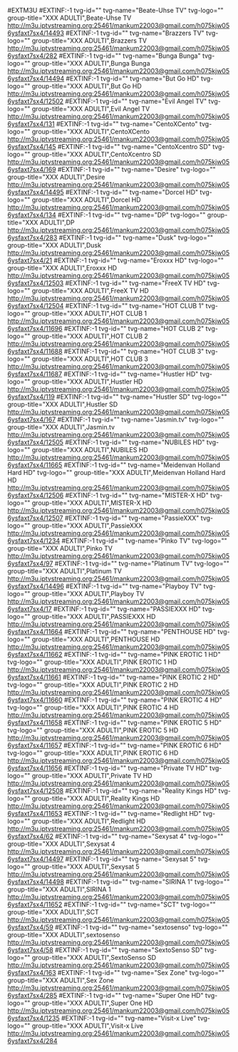 #EXTM3U
#EXTINF:-1 tvg-id="" tvg-name="Beate-Uhse TV" tvg-logo="" group-title="XXX ADULTI",Beate-Uhse TV
http://m3u.iptvstreaming.org:25461/mankum22003@gmail.com/h075kjw056ysfaxt7sx4/14493
#EXTINF:-1 tvg-id="" tvg-name="Brazzers TV" tvg-logo="" group-title="XXX ADULTI",Brazzers TV
http://m3u.iptvstreaming.org:25461/mankum22003@gmail.com/h075kjw056ysfaxt7sx4/282
#EXTINF:-1 tvg-id="" tvg-name="Bunga Bunga" tvg-logo="" group-title="XXX ADULTI",Bunga Bunga
http://m3u.iptvstreaming.org:25461/mankum22003@gmail.com/h075kjw056ysfaxt7sx4/14494
#EXTINF:-1 tvg-id="" tvg-name="But Go HD" tvg-logo="" group-title="XXX ADULTI",But Go HD
http://m3u.iptvstreaming.org:25461/mankum22003@gmail.com/h075kjw056ysfaxt7sx4/12502
#EXTINF:-1 tvg-id="" tvg-name="Evil Angel TV" tvg-logo="" group-title="XXX ADULTI",Evil Angel TV
http://m3u.iptvstreaming.org:25461/mankum22003@gmail.com/h075kjw056ysfaxt7sx4/131
#EXTINF:-1 tvg-id="" tvg-name="CentoXCento" tvg-logo="" group-title="XXX ADULTI",CentoXCento
http://m3u.iptvstreaming.org:25461/mankum22003@gmail.com/h075kjw056ysfaxt7sx4/145
#EXTINF:-1 tvg-id="" tvg-name="CentoXcentro SD" tvg-logo="" group-title="XXX ADULTI",CentoXcentro SD
http://m3u.iptvstreaming.org:25461/mankum22003@gmail.com/h075kjw056ysfaxt7sx4/169
#EXTINF:-1 tvg-id="" tvg-name="Desire" tvg-logo="" group-title="XXX ADULTI",Desire
http://m3u.iptvstreaming.org:25461/mankum22003@gmail.com/h075kjw056ysfaxt7sx4/14495
#EXTINF:-1 tvg-id="" tvg-name="Dorcel HD" tvg-logo="" group-title="XXX ADULTI",Dorcel HD
http://m3u.iptvstreaming.org:25461/mankum22003@gmail.com/h075kjw056ysfaxt7sx4/134
#EXTINF:-1 tvg-id="" tvg-name="DP" tvg-logo="" group-title="XXX ADULTI",DP
http://m3u.iptvstreaming.org:25461/mankum22003@gmail.com/h075kjw056ysfaxt7sx4/283
#EXTINF:-1 tvg-id="" tvg-name="Dusk" tvg-logo="" group-title="XXX ADULTI",Dusk
http://m3u.iptvstreaming.org:25461/mankum22003@gmail.com/h075kjw056ysfaxt7sx4/21
#EXTINF:-1 tvg-id="" tvg-name="Eroxxx HD" tvg-logo="" group-title="XXX ADULTI",Eroxxx HD
http://m3u.iptvstreaming.org:25461/mankum22003@gmail.com/h075kjw056ysfaxt7sx4/12503
#EXTINF:-1 tvg-id="" tvg-name="FreeX TV HD" tvg-logo="" group-title="XXX ADULTI",FreeX TV HD
http://m3u.iptvstreaming.org:25461/mankum22003@gmail.com/h075kjw056ysfaxt7sx4/12504
#EXTINF:-1 tvg-id="" tvg-name="HOT CLUB   1" tvg-logo="" group-title="XXX ADULTI",HOT CLUB   1
http://m3u.iptvstreaming.org:25461/mankum22003@gmail.com/h075kjw056ysfaxt7sx4/11696
#EXTINF:-1 tvg-id="" tvg-name="HOT CLUB  2" tvg-logo="" group-title="XXX ADULTI",HOT CLUB  2
http://m3u.iptvstreaming.org:25461/mankum22003@gmail.com/h075kjw056ysfaxt7sx4/11688
#EXTINF:-1 tvg-id="" tvg-name="HOT CLUB  3" tvg-logo="" group-title="XXX ADULTI",HOT CLUB  3
http://m3u.iptvstreaming.org:25461/mankum22003@gmail.com/h075kjw056ysfaxt7sx4/11687
#EXTINF:-1 tvg-id="" tvg-name="Hustler HD" tvg-logo="" group-title="XXX ADULTI",Hustler HD
http://m3u.iptvstreaming.org:25461/mankum22003@gmail.com/h075kjw056ysfaxt7sx4/119
#EXTINF:-1 tvg-id="" tvg-name="Hustler SD" tvg-logo="" group-title="XXX ADULTI",Hustler SD
http://m3u.iptvstreaming.org:25461/mankum22003@gmail.com/h075kjw056ysfaxt7sx4/167
#EXTINF:-1 tvg-id="" tvg-name="Jasmin.tv" tvg-logo="" group-title="XXX ADULTI",Jasmin.tv
http://m3u.iptvstreaming.org:25461/mankum22003@gmail.com/h075kjw056ysfaxt7sx4/12505
#EXTINF:-1 tvg-id="" tvg-name="NUBILES HD" tvg-logo="" group-title="XXX ADULTI",NUBILES HD
http://m3u.iptvstreaming.org:25461/mankum22003@gmail.com/h075kjw056ysfaxt7sx4/11665
#EXTINF:-1 tvg-id="" tvg-name="Meidenvan Holland Hard HD" tvg-logo="" group-title="XXX ADULTI",Meidenvan Holland Hard HD
http://m3u.iptvstreaming.org:25461/mankum22003@gmail.com/h075kjw056ysfaxt7sx4/12506
#EXTINF:-1 tvg-id="" tvg-name="MISTER-X HD" tvg-logo="" group-title="XXX ADULTI",MISTER-X HD
http://m3u.iptvstreaming.org:25461/mankum22003@gmail.com/h075kjw056ysfaxt7sx4/12507
#EXTINF:-1 tvg-id="" tvg-name="PassieXXX" tvg-logo="" group-title="XXX ADULTI",PassieXXX
http://m3u.iptvstreaming.org:25461/mankum22003@gmail.com/h075kjw056ysfaxt7sx4/1234
#EXTINF:-1 tvg-id="" tvg-name="Pinko TV" tvg-logo="" group-title="XXX ADULTI",Pinko TV
http://m3u.iptvstreaming.org:25461/mankum22003@gmail.com/h075kjw056ysfaxt7sx4/97
#EXTINF:-1 tvg-id="" tvg-name="Platinum TV" tvg-logo="" group-title="XXX ADULTI",Platinum TV
http://m3u.iptvstreaming.org:25461/mankum22003@gmail.com/h075kjw056ysfaxt7sx4/14496
#EXTINF:-1 tvg-id="" tvg-name="Playboy TV" tvg-logo="" group-title="XXX ADULTI",Playboy TV
http://m3u.iptvstreaming.org:25461/mankum22003@gmail.com/h075kjw056ysfaxt7sx4/17
#EXTINF:-1 tvg-id="" tvg-name="PASSIEXXX HD" tvg-logo="" group-title="XXX ADULTI",PASSIEXXX HD
http://m3u.iptvstreaming.org:25461/mankum22003@gmail.com/h075kjw056ysfaxt7sx4/11664
#EXTINF:-1 tvg-id="" tvg-name="PENTHOUSE HD" tvg-logo="" group-title="XXX ADULTI",PENTHOUSE HD
http://m3u.iptvstreaming.org:25461/mankum22003@gmail.com/h075kjw056ysfaxt7sx4/11662
#EXTINF:-1 tvg-id="" tvg-name="PINK EROTIC 1 HD" tvg-logo="" group-title="XXX ADULTI",PINK EROTIC 1 HD
http://m3u.iptvstreaming.org:25461/mankum22003@gmail.com/h075kjw056ysfaxt7sx4/11661
#EXTINF:-1 tvg-id="" tvg-name="PINK EROTIC 2 HD" tvg-logo="" group-title="XXX ADULTI",PINK EROTIC 2 HD
http://m3u.iptvstreaming.org:25461/mankum22003@gmail.com/h075kjw056ysfaxt7sx4/11660
#EXTINF:-1 tvg-id="" tvg-name="PINK EROTIC 4 HD" tvg-logo="" group-title="XXX ADULTI",PINK EROTIC 4 HD
http://m3u.iptvstreaming.org:25461/mankum22003@gmail.com/h075kjw056ysfaxt7sx4/11658
#EXTINF:-1 tvg-id="" tvg-name="PINK EROTIC 5 HD" tvg-logo="" group-title="XXX ADULTI",PINK EROTIC 5 HD
http://m3u.iptvstreaming.org:25461/mankum22003@gmail.com/h075kjw056ysfaxt7sx4/11657
#EXTINF:-1 tvg-id="" tvg-name="PINK EROTIC 6 HD" tvg-logo="" group-title="XXX ADULTI",PINK EROTIC 6 HD
http://m3u.iptvstreaming.org:25461/mankum22003@gmail.com/h075kjw056ysfaxt7sx4/11656
#EXTINF:-1 tvg-id="" tvg-name="Private TV HD" tvg-logo="" group-title="XXX ADULTI",Private TV HD
http://m3u.iptvstreaming.org:25461/mankum22003@gmail.com/h075kjw056ysfaxt7sx4/12508
#EXTINF:-1 tvg-id="" tvg-name="Reality Kings HD" tvg-logo="" group-title="XXX ADULTI",Reality Kings HD
http://m3u.iptvstreaming.org:25461/mankum22003@gmail.com/h075kjw056ysfaxt7sx4/11653
#EXTINF:-1 tvg-id="" tvg-name="Redlight HD" tvg-logo="" group-title="XXX ADULTI",Redlight HD
http://m3u.iptvstreaming.org:25461/mankum22003@gmail.com/h075kjw056ysfaxt7sx4/62
#EXTINF:-1 tvg-id="" tvg-name="Sexysat 4" tvg-logo="" group-title="XXX ADULTI",Sexysat 4
http://m3u.iptvstreaming.org:25461/mankum22003@gmail.com/h075kjw056ysfaxt7sx4/14497
#EXTINF:-1 tvg-id="" tvg-name="Sexysat 5" tvg-logo="" group-title="XXX ADULTI",Sexysat 5
http://m3u.iptvstreaming.org:25461/mankum22003@gmail.com/h075kjw056ysfaxt7sx4/14498
#EXTINF:-1 tvg-id="" tvg-name="SIRINA 1" tvg-logo="" group-title="XXX ADULTI",SIRINA 1
http://m3u.iptvstreaming.org:25461/mankum22003@gmail.com/h075kjw056ysfaxt7sx4/11652
#EXTINF:-1 tvg-id="" tvg-name="SCT" tvg-logo="" group-title="XXX ADULTI",SCT
http://m3u.iptvstreaming.org:25461/mankum22003@gmail.com/h075kjw056ysfaxt7sx4/59
#EXTINF:-1 tvg-id="" tvg-name="sextosenso" tvg-logo="" group-title="XXX ADULTI",sextosenso
http://m3u.iptvstreaming.org:25461/mankum22003@gmail.com/h075kjw056ysfaxt7sx4/58
#EXTINF:-1 tvg-id="" tvg-name="SextoSenso SD" tvg-logo="" group-title="XXX ADULTI",SextoSenso SD
http://m3u.iptvstreaming.org:25461/mankum22003@gmail.com/h075kjw056ysfaxt7sx4/163
#EXTINF:-1 tvg-id="" tvg-name="Sex Zone" tvg-logo="" group-title="XXX ADULTI",Sex Zone
http://m3u.iptvstreaming.org:25461/mankum22003@gmail.com/h075kjw056ysfaxt7sx4/285
#EXTINF:-1 tvg-id="" tvg-name="Super One HD" tvg-logo="" group-title="XXX ADULTI",Super One HD
http://m3u.iptvstreaming.org:25461/mankum22003@gmail.com/h075kjw056ysfaxt7sx4/1235
#EXTINF:-1 tvg-id="" tvg-name="Visit-x Live" tvg-logo="" group-title="XXX ADULTI",Visit-x Live
http://m3u.iptvstreaming.org:25461/mankum22003@gmail.com/h075kjw056ysfaxt7sx4/284









